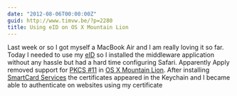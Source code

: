 ```yaml
---
date: "2012-08-06T00:00:00Z"
guid: http://www.timvw.be/?p=2280
title: Using eID on OS X Mountain Lion
---
```

Last week or so I got myself a MacBook Air and I am really loving it so far. Today I needed to use my [eID](http://eid.belgium.be/en/) so I installed the middleware application without any hassle but had a hard time configuring Safari. Apparently Apply removed support for [PKCS #11](http://en.wikipedia.org/wiki/PKCS_?11) in [OS X Mountain Lion](http://www.apple.com/osx/). After installing [SmartCard Services](http://smartcardservices.macosforge.org) the certificates appeared in the Keychain and I became able to authenticate on websites using my certificate